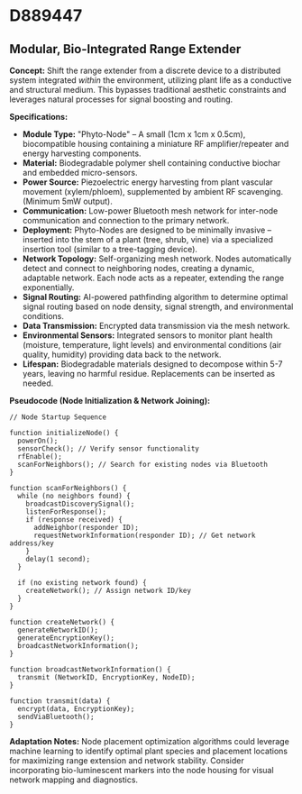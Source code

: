 # D889447

## Modular, Bio-Integrated Range Extender

**Concept:** Shift the range extender from a discrete device to a distributed system integrated *within* the environment, utilizing plant life as a conductive and structural medium. This bypasses traditional aesthetic constraints and leverages natural processes for signal boosting and routing.

**Specifications:**

*   **Module Type:** "Phyto-Node" – A small (1cm x 1cm x 0.5cm), biocompatible housing containing a miniature RF amplifier/repeater and energy harvesting components.
*   **Material:** Biodegradable polymer shell containing conductive biochar and embedded micro-sensors.
*   **Power Source:** Piezoelectric energy harvesting from plant vascular movement (xylem/phloem), supplemented by ambient RF scavenging. (Minimum 5mW output).
*   **Communication:** Low-power Bluetooth mesh network for inter-node communication and connection to the primary network.
*   **Deployment:** Phyto-Nodes are designed to be minimally invasive – inserted into the stem of a plant (tree, shrub, vine) via a specialized insertion tool (similar to a tree-tagging device).
*   **Network Topology:** Self-organizing mesh network. Nodes automatically detect and connect to neighboring nodes, creating a dynamic, adaptable network.  Each node acts as a repeater, extending the range exponentially.
*   **Signal Routing:** AI-powered pathfinding algorithm to determine optimal signal routing based on node density, signal strength, and environmental conditions.
*   **Data Transmission:** Encrypted data transmission via the mesh network.
*   **Environmental Sensors:** Integrated sensors to monitor plant health (moisture, temperature, light levels) and environmental conditions (air quality, humidity) providing data back to the network.
*   **Lifespan:** Biodegradable materials designed to decompose within 5-7 years, leaving no harmful residue. Replacements can be inserted as needed.

**Pseudocode (Node Initialization & Network Joining):**

```
// Node Startup Sequence

function initializeNode() {
  powerOn();
  sensorCheck(); // Verify sensor functionality
  rfEnable();
  scanForNeighbors(); // Search for existing nodes via Bluetooth
}

function scanForNeighbors() {
  while (no neighbors found) {
    broadcastDiscoverySignal();
    listenForResponse();
    if (response received) {
      addNeighbor(responder ID);
      requestNetworkInformation(responder ID); // Get network address/key
    }
    delay(1 second);
  }

  if (no existing network found) {
    createNetwork(); // Assign network ID/key
  }
}

function createNetwork() {
  generateNetworkID();
  generateEncryptionKey();
  broadcastNetworkInformation();
}

function broadcastNetworkInformation() {
  transmit (NetworkID, EncryptionKey, NodeID);
}

function transmit(data) {
  encrypt(data, EncryptionKey);
  sendViaBluetooth();
}
```

**Adaptation Notes:** Node placement optimization algorithms could leverage machine learning to identify optimal plant species and placement locations for maximizing range extension and network stability.  Consider incorporating bio-luminescent markers into the node housing for visual network mapping and diagnostics.